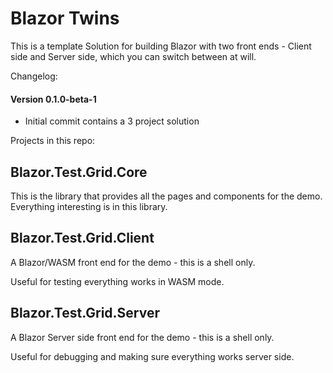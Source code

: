 
# Blazor Twins

This is a template Solution for building Blazor with two front ends - Client side and Server side, which you can switch between at will.

Changelog:

#### Version 0.1.0-beta-1
- Initial commit contains a 3 project solution 

Projects in this repo:

## Blazor.Test.Grid.Core

This is the library that provides all the pages and components for the demo.
Everything interesting is in this library.

## Blazor.Test.Grid.Client

A Blazor/WASM front end for the demo - this is a shell only.

Useful for testing everything works in WASM mode.

## Blazor.Test.Grid.Server

A Blazor Server side front end for the demo - this is a shell only.

Useful for debugging and making sure everything works server side.

